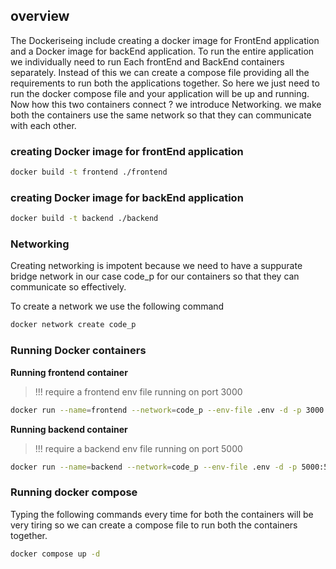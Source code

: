 ## overview

The Dockeriseing include creating a docker image for FrontEnd application and a Docker image for backEnd application. To run the entire application we individually need to run Each frontEnd and BackEnd containers separately. Instead of this we can create a compose file providing all the requirements to run both the applications together. So here we just need to run the docker compose file and your application will be up and running. Now how this two containers connect ? we introduce Networking. we make both the containers use the same network so that they can communicate with each other. 

### creating Docker image for frontEnd application

```bash
docker build -t frontend ./frontend
```

### creating Docker image for backEnd application

```bash 
docker build -t backend ./backend
```

### Networking

Creating networking is impotent because we need to have a suppurate bridge network in our case code_p for our containers so that they can communicate so effectively.

To create a network we use the following command

```bash
docker network create code_p
```

### Running Docker containers

**Running frontend container**
> !!!
> require a frontend env file
> running on port 3000

```bash
docker run --name=frontend --network=code_p --env-file .env -d -p 3000:3000 frontend
```
**Running backend container**
> !!!
> require a backend env file
> running on port 5000

```bash
docker run --name=backend --network=code_p --env-file .env -d -p 5000:5000 backend
```

### Running docker compose

Typing the following commands every time for both the containers will be very tiring so we can create a compose file to run both the containers together.

```bash
docker compose up -d
```